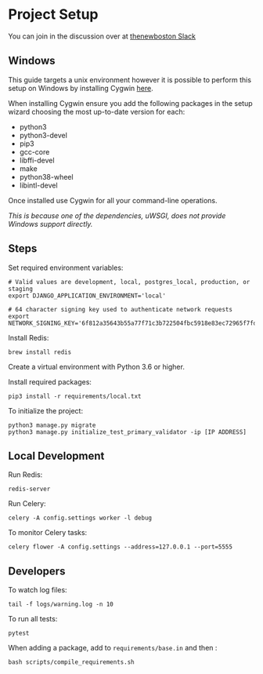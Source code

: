 # Project Setup

You can join in the discussion over at [thenewboston Slack](https://thenewboston.slack.com/join/shared_invite/zt-fmj4j8af-reXJKdQADo7QIvAp92Ro5w?fbclid=IwAR1AKKWJ_ljPi8SpfEuQW2oCcZ8r_ho9ebanqH0fDvuppQKxSiN-k5VY4jk#/)

## Windows

This guide targets a unix environment however it is possible to perform this setup on Windows by installing Cygwin 
[here](https://cygwin.com/install.html).

When installing Cygwin ensure you add the following packages in the setup wizard choosing the most up-to-date version for each:

* python3
* python3-devel
* pip3
* gcc-core
* libffi-devel
* make
* python38-wheel
* libintl-devel
  
Once installed use Cygwin for all your command-line operations.

*This is because one of the dependencies, uWSGI, does not provide Windows support directly.*

## Steps

Set required environment variables:
```
# Valid values are development, local, postgres_local, production, or staging
export DJANGO_APPLICATION_ENVIRONMENT='local'

# 64 character signing key used to authenticate network requests
export NETWORK_SIGNING_KEY='6f812a35643b55a77f71c3b722504fbc5918e83ec72965f7fd33865ed0be8f81'
```

Install Redis:
```
brew install redis
```

Create a virtual environment with Python 3.6 or higher.

Install required packages:
```
pip3 install -r requirements/local.txt
```

To initialize the project:
```
python3 manage.py migrate
python3 manage.py initialize_test_primary_validator -ip [IP ADDRESS]
```

## Local Development

Run Redis:
```
redis-server
```

Run Celery:
```
celery -A config.settings worker -l debug
```

To monitor Celery tasks:
```
celery flower -A config.settings --address=127.0.0.1 --port=5555
```

## Developers

To watch log files:
```commandline
tail -f logs/warning.log -n 10
```

To run all tests:
```
pytest
```

When adding a package, add to `requirements/base.in` and then :
```
bash scripts/compile_requirements.sh
```
